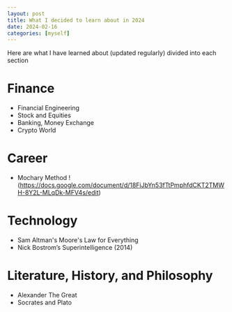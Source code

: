 ```yaml
---
layout: post
title: What I decided to learn about in 2024
date: 2024-02-16
categories: [myself]
---
```


Here are what I have learned about (updated regularly) divided into each section

# Finance

- Financial Engineering
- Stock and Equities
- Banking, Money Exchange
- Crypto World

# Career

- Mochary Method !(https://docs.google.com/document/d/18FiJbYn53fTtPmphfdCKT2TMWH-8Y2L-MLqDk-MFV4s/edit)

# Technology
- Sam Altman's Moore's Law for Everything
- Nick Bostrom’s Superintelligence (2014)

# Literature, History, and Philosophy

- Alexander The Great
- Socrates and Plato
